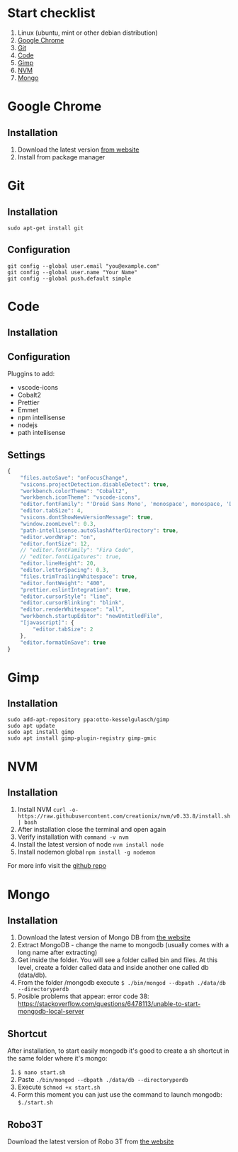 # Start checklist

1. Linux (ubuntu, mint or other debian distribution)
2. [Google Chrome](#google-chrome)
3. [Git](#git)
4. [Code](#code)
5. [Gimp](#gimp)
6. [NVM](#nvm)
7. [Mongo](#mongo)

# Google Chrome

## Installation

1. Download the latest version [from website](https://www.google.es/chrome/browser/desktop/index.html)
2. Install from package manager

# Git

## Installation

    sudo apt-get install git

## Configuration

    git config --global user.email "you@example.com"
    git config --global user.name "Your Name"
    git config --global push.default simple

# Code

## Installation

## Configuration

Pluggins to add:

* vscode-icons
* Cobalt2
* Prettier
* Emmet
* npm intellisense
* nodejs
* path intellisense

## Settings

```javascript
{
    "files.autoSave": "onFocusChange",
    "vsicons.projectDetection.disableDetect": true,
    "workbench.colorTheme": "Cobalt2",
    "workbench.iconTheme": "vscode-icons",
    "editor.fontFamily": "'Droid Sans Mono', 'monospace', monospace, 'Droid Sans Fallback'",
    "editor.tabSize": 4,
    "vsicons.dontShowNewVersionMessage": true,
    "window.zoomLevel": 0.3,
    "path-intellisense.autoSlashAfterDirectory": true,
    "editor.wordWrap": "on",
    "editor.fontSize": 12,
    // "editor.fontFamily": "Fira Code",
    // "editor.fontLigatures": true,
    "editor.lineHeight": 20,
    "editor.letterSpacing": 0.3,
    "files.trimTrailingWhitespace": true,
    "editor.fontWeight": "400",
    "prettier.eslintIntegration": true,
    "editor.cursorStyle": "line",
    "editor.cursorBlinking": "blink",
    "editor.renderWhitespace": "all",
    "workbench.startupEditor": "newUntitledFile",
    "[javascript]": {
        "editor.tabSize": 2
    },
    "editor.formatOnSave": true
}
```

# Gimp

## Installation

    sudo add-apt-repository ppa:otto-kesselgulasch/gimp
    sudo apt update
    sudo apt install gimp
    sudo apt install gimp-plugin-registry gimp-gmic

# NVM

## Installation

1. Install NVM `curl -o- https://raw.githubusercontent.com/creationix/nvm/v0.33.8/install.sh | bash`
2. After installation close the terminal and open again
3. Verify installation with `command -v nvm`
4. Install the latest version of node `nvm install node`
5. Install nodemon global `npm install -g nodemon`

For more info visit the [github repo](https://github.com/creationix/nvm)

# Mongo

## Installation

1. Download the latest version of Mongo DB from [the website](https://www.mongodb.com/download-center#community)
2.  Extract MongoDB - change the name to mongodb (usually comes with a long name after extracting)
3.  Get inside the folder. You will see a folder called bin and files. At this level, create a folder called data and inside another one called db (data/db).
4.  From the folder /mongodb execute `$ ./bin/mongod --dbpath ./data/db --directoryperdb`
5.  Posible problems that appear: error code 38: https://stackoverflow.com/questions/6478113/unable-to-start-mongodb-local-server

## Shortcut

After installation, to start easily mongodb it's good to create a sh shortcut in the same folder where it's mongo:

1.  `$ nano start.sh`
2.  Paste `./bin/mongod --dbpath ./data/db --directoryperdb`
3.  Execute `$chmod +x start.sh`
4.  Form this moment you can just use the command to launch mongodb:
    `$./start.sh`

## Robo3T

Download the latest version of Robo 3T from [the website](https://robomongo.org/download)